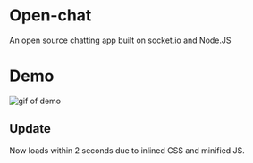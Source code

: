 # Open-chat

An open source chatting app built on socket.io and Node.JS

# Demo

![gif of demo](https://i.imgur.com/T7LKm3O.gif)

## Update

Now loads within 2 seconds due to inlined CSS and minified JS.
